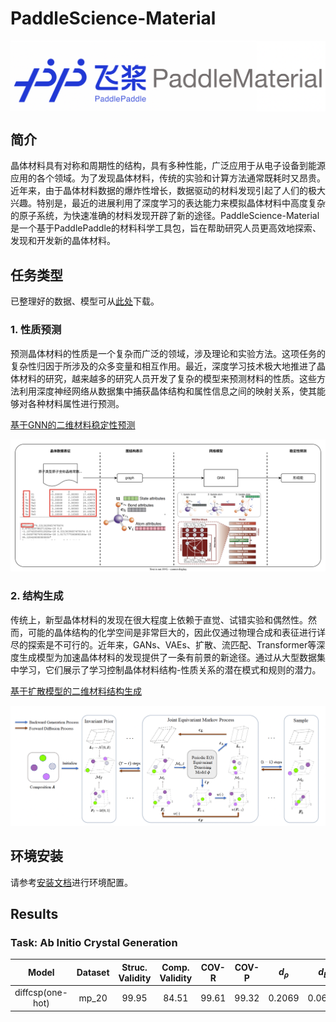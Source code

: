 # PaddleScience-Material

<p align="center">
 <img src="docs/logo.png" align="middle" width = "600"/>
<p align="center">

## 简介

晶体材料具有对称和周期性的结构，具有多种性能，广泛应用于从电子设备到能源应用的各个领域。为了发现晶体材料，传统的实验和计算方法通常既耗时又昂贵。近年来，由于晶体材料数据的爆炸性增长，数据驱动的材料发现引起了人们的极大兴趣。特别是，最近的进展利用了深度学习的表达能力来模拟晶体材料中高度复杂的原子系统，为快速准确的材料发现开辟了新的途径。PaddleScience-Material是一个基于PaddlePaddle的材料科学工具包，旨在帮助研究人员更高效地探索、发现和开发新的晶体材料。


## 任务类型

已整理好的数据、模型可从[此处](https://pan.baidu.com/s/1payB2J7uJE8nOSa_wVSHLw?pwd=13k6)下载。

### 1. 性质预测

预测晶体材料的性质是一个复杂而广泛的领域，涉及理论和实验方法。这项任务的复杂性归因于所涉及的众多变量和相互作用。最近，深度学习技术极大地推进了晶体材料的研究，越来越多的研究人员开发了复杂的模型来预测材料的性质。这些方法利用深度神经网络从数据集中捕获晶体结构和属性信息之间的映射关系，使其能够对各种材料属性进行预测。

[基于GNN的二维材料稳定性预测](stability_prediction/README.md)

<div align="center">
    <img src="docs/flow.svg" width="900">
</div>


### 2. 结构生成

传统上，新型晶体材料的发现在很大程度上依赖于直觉、试错实验和偶然性。然而，可能的晶体结构的化学空间是非常巨大的，因此仅通过物理合成和表征进行详尽的探索是不可行的。近年来，GANs、VAEs、扩散、流匹配、Transformer等深度生成模型为加速晶体材料的发现提供了一条有前景的新途径。通过从大型数据集中学习，它们展示了学习控制晶体材料结构-性质关系的潜在模式和规则的潜力。


[基于扩散模型的二维材料结构生成](structure_prediction/README.md)

<div align="center">
    <img src="docs/diff_arch.png" width="900">
</div>

## 环境安装

请参考[安装文档](install.md)进行环境配置。


## Results


### Task: Ab Initio Crystal Generation

|    Model     |  Dataset  | Struc. Validity | Comp. Validity | COV-R | COV-P | $d_\rho$ | $d_E$  | $d_{ele}$ | config                         | Checkpoint |
| :----------: | :-------: | :-------------: | :------------: | :---: | :---: | :------: | :----: | :-------: | :----------------------------: | :--------: |
| diffcsp(one-hot) | mp_20 | 99.95           | 84.51          | 99.61 | 99.32 | 0.2069   | 0.0659 | 0.4193    | [diffcsp_mp20_with_type](structure_prediction/configs/diffcsp_mp20_with_type.yaml) | [checkpoint](https://pan.baidu.com/s/1JiniNkRb2Rb_sGNhrKpU_w?pwd=1ath) |
